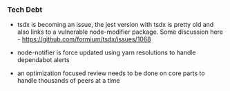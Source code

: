 ### Tech Debt

- tsdx is becoming an issue, the jest version with tsdx is pretty old and also
  links to a vulnerable node-modifier package. Some discussion here - https://github.com/formium/tsdx/issues/1068
- node-notifier is force updated using yarn resolutions to handle dependabot alerts

- an optimization focused review needs to be done on core parts to handle thousands
  of peers at a time

